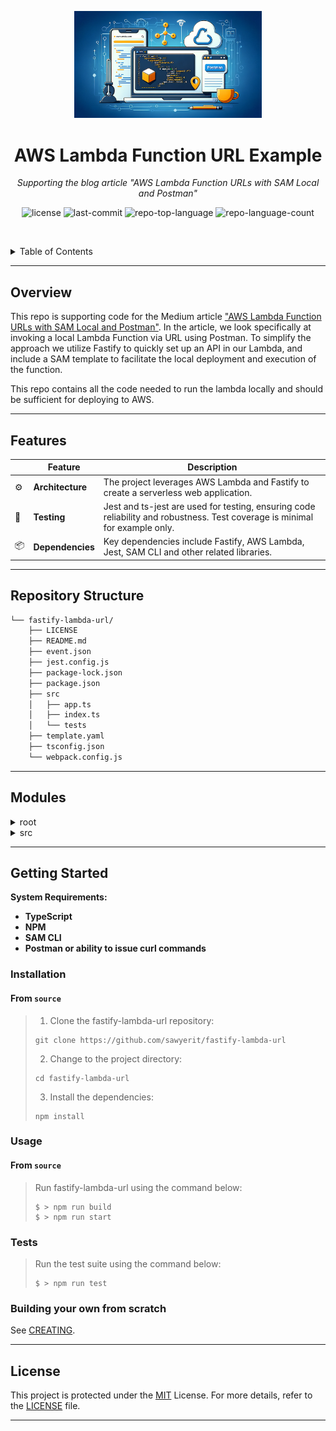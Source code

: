 <p align="center">
  <img src="img/readme_image.webp" width="300" alt="project-logo">
</p>
<p align="center">
    <h1 align="center">AWS Lambda Function URL Example</h1>
</p>
<p align="center">
    <em>Supporting the blog article "AWS Lambda Function URLs with SAM Local and Postman"</em>
</p>
<p align="center">
	<img src="https://img.shields.io/github/license/sawyerit/fastify-lambda-url?style=default&logo=opensourceinitiative&logoColor=white&color=0080ff" alt="license">
	<img src="https://img.shields.io/github/last-commit/sawyerit/fastify-lambda-url?style=default&logo=git&logoColor=white&color=0080ff" alt="last-commit">
	<img src="https://img.shields.io/github/languages/top/sawyerit/fastify-lambda-url?style=default&color=0080ff" alt="repo-top-language">
	<img src="https://img.shields.io/github/languages/count/sawyerit/fastify-lambda-url?style=default&color=0080ff" alt="repo-language-count">
<p>
<p align="center">
	<!-- default option, no dependency badges. -->
</p>

<br><!-- TABLE OF CONTENTS -->
<details>
  <summary>Table of Contents</summary><br>

- [ Overview](#overview)
- [ Features](#features)
- [ Repository Structure](#repository-structure)
- [ Modules](#modules)
- [ Getting Started](#getting-started)
  - [ Installation](#installation)
  - [ Usage](#usage)
  - [ Tests](#tests)
  - [ Building From Scratch](#building-your-own-from-scratch)
- [ License](#license)
</details>
<hr>

##  Overview

This repo is supporting code for the Medium article ["AWS Lambda Function URLs with SAM Local and Postman"](http://todo). In the article, we look specifically at invoking a local Lambda Function via URL using Postman. To simplify the approach we utilize Fastify to quickly set up an API in our Lambda, and include a SAM template to facilitate the local deployment and execution of the function. 

This repo contains all the code needed to run the lambda locally and should be sufficient for deploying to AWS. 

---

##  Features

|    | Feature          | Description |
|----|-------------------|---------------------------------------------------------------|
| ⚙️  | **Architecture**  | The project leverages AWS Lambda and Fastify to create a serverless web application. |
| 🧪 | **Testing**       | Jest and ts-jest are used for testing, ensuring code reliability and robustness. Test coverage is minimal for example only. |
| 📦 | **Dependencies**  | Key dependencies include Fastify, AWS Lambda, Jest, SAM CLI and other related libraries. |

---

##  Repository Structure

```sh
└── fastify-lambda-url/
    ├── LICENSE
    ├── README.md
    ├── event.json
    ├── jest.config.js
    ├── package-lock.json
    ├── package.json
    ├── src
    │   ├── app.ts
    │   ├── index.ts
    │   └── tests
    ├── template.yaml
    ├── tsconfig.json
    └── webpack.config.js
```

---

##  Modules

<details closed><summary>root</summary>

| File                                                                                              | Summary                                                                                                                                                                                                                                                                                                                                                                                                                               |
| ---                                                                                               | ---                                                                                                                                                                                                                                                                                                                                                                                                                                   |
| [jest.config.js](https://github.com/sawyerit/fastify-lambda-url/blob/master/jest.config.js)       | Configures Jest for TypeScript tests in a Node environment by specifying the TypeScript preset and test file matching patterns.                                                                                                                                                                                                                                                                                                       |
| [event.json](https://github.com/sawyerit/fastify-lambda-url/blob/master/event.json)               | Describes an AWS Lambda event payload for a route related to headers, query parameters, request context, and body data.                                                                                                                                                                                                                                                       |
| [webpack.config.js](https://github.com/sawyerit/fastify-lambda-url/blob/master/webpack.config.js) | The webpack configuration for building the project.                                                                                                                                      |
| [package.json](https://github.com/sawyerit/fastify-lambda-url/blob/master/package.json)           | Manages dependencies, testing, starting the server, and bundling for production. Dependencies include Fastify, AWS Lambda, and Jest for testing.                                                                                                                                                                                                          |
| [tsconfig.json](https://github.com/sawyerit/fastify-lambda-url/blob/master/tsconfig.json)         | Enables strict TypeScript compilation targeting ES2020 and CommonJS modules while excluding test files. Maintains consistent file casing and interop with ES modules, with output to the dist directory.                                                                                                                                                                                                                              |
| [template.yaml](https://github.com/sawyerit/fastify-lambda-url/blob/master/template.yaml)         | Defines SAM template for deployment of the lambda using sam or cfn and creating the Lambda function URL.                                                                                                                                                                                                   |

</details>

<details closed><summary>src</summary>

| File                                                                                | Summary                                                                                                                                                                                                   |
| ---                                                                                 | ---                                                                                                                                                                                                       |
| [index.ts](https://github.com/sawyerit/fastify-lambda-url/blob/master/src/index.ts) | Enables AWS Lambda integration for Fastify app, routing APIGatewayProxyEvent to app logic via awsLambdaFastify. Centralizes Lambda proxy setup within handler method. |
| [app.ts](https://github.com/sawyerit/fastify-lambda-url/blob/master/src/app.ts)     | Implements Fastify routes for hello endpoint using GET and POST methods. Registers routes with Fastify instance for a server.                                                                             |

</details>

---

##  Getting Started

**System Requirements:**

* **TypeScript**
* **NPM**
* **SAM CLI**
* **Postman or ability to issue curl commands**

###  Installation

<h4>From <code>source</code></h4>

> 1. Clone the fastify-lambda-url repository:
>
> ```console
> git clone https://github.com/sawyerit/fastify-lambda-url
> ```
>
> 2. Change to the project directory:
> ```console
> cd fastify-lambda-url
> ```
>
> 3. Install the dependencies:
> ```console
> npm install
> ```

###  Usage

<h4>From <code>source</code></h4>

> Run fastify-lambda-url using the command below:
> ```console
> $ > npm run build
> $ > npm run start
> ```

###  Tests

> Run the test suite using the command below:
> ```console
> $ > npm run test
> ```

### Building your own from scratch

See [CREATING](/docs/CREATING.md).

---


##  License

This project is protected under the [MIT](https://choosealicense.com/licenses/mit/) License. For more details, refer to the [LICENSE](/LICENSE) file.

---
